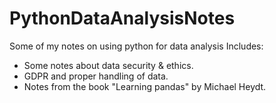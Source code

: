 # PythonDataAnalysisNotes
Some of my notes on using python for data analysis
Includes:
* Some notes about data security & ethics.
* GDPR and proper handling of data.
* Notes from the book "Learning pandas" by Michael Heydt.

